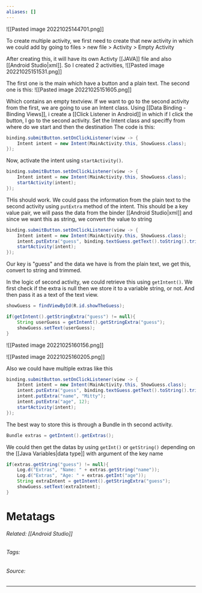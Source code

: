 ```yaml
---
aliases: []
---
```

![[Pasted image 20221025144701.png]]

To create multiple activity, we first need to create that new activity in which we could add by going to files > new file > Activity > Empty Activity

After creating this, it will have its own Activty [[JAVA]] file and also [[Android Studio|xml]]. So I created 2 activities, 
![[Pasted image 20221025151531.png]]

The first one is the main which have a button and a plain text. The second one is this:
![[Pasted image 20221025151605.png]]

Which contains an empty textview. If we want to go to the second activity from the first, we are going to use an Intent class. 
Using [[Data Binding - Binding Views]], i create a [[Click Listener in Android]] in which if I click the button, I go to the second activity. Set the Intent class and speciffy from where do we start and then the destination
The code is this:
```java
binding.submitButton.setOnClickListener(view -> {  
    Intent intent = new Intent(MainActivity.this, ShowGuess.class);  
});
```

Now, activate the intent using `startActivity()`.
```java
binding.submitButton.setOnClickListener(view -> {  
    Intent intent = new Intent(MainActivity.this, ShowGuess.class);  
    startActivity(intent);  
});
```

THis should work. We could pass the information from the plain text to the second activity using `putExtra` method of the intent. This should be a key value pair, we will pass the data from the binder [[Android Studio|xml]] and since we want this as string, we convert the value to string
```java
binding.submitButton.setOnClickListener(view -> {  
    Intent intent = new Intent(MainActivity.this, ShowGuess.class);  
    intent.putExtra("guess", binding.textGuess.getText().toString().trim());  
    startActivity(intent);  
});
```

Our key is "guess" and the data we have is from the plain text, we get this, convert to string and trimmed.

In the logic of second activity, we could retrieve this using `getIntent()`. We first check if the extra is null then we store it to a variable string, or not. And then pass it as a text of the text view. 
```java
showGuess = findViewById(R.id.showTheGuess);

if(getIntent().getStringExtra("guess") != null){
	String userGuess = getIntent().getStringExtra("guess");
	showGuess.setText(userGuess);
}
```

![[Pasted image 20221025160156.png]]

![[Pasted image 20221025160205.png]]


Also we could have multiple extras like this
```java
binding.submitButton.setOnClickListener(view -> {  
    Intent intent = new Intent(MainActivity.this, ShowGuess.class);  
    intent.putExtra("guess", binding.textGuess.getText().toString().trim());  
    intent.putExtra("name", "Mitty");  
    intent.putExtra("age", 12);  
    startActivity(intent);  
});
```

The best way to store this is through a Bundle in th second activity.
```java
Bundle extras = getIntent().getExtras();
```

We could then get the datas by using `getInt()` or `getString()` depending on the [[Java Variables|data type]] with argument of the key name
```java
if(extras.getString("guess") != null){  
    Log.d("Extras", "Name: " + extras.getString("name"));  
    Log.d("Extras", "Age: " + extras.getInt("age"));  
    String extraIntent = getIntent().getStringExtra("guess");  
    showGuess.setText(extraIntent);  
}
```

# Metatags
###### Related: [[Android Studio]]
###### Tags: 
###### Source: 

---